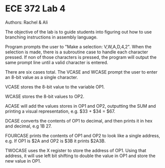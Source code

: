 # ECE 372 Lab 4
Authors: Rachel & Ali

The objective of the lab is to guide students into figuring out how to use branching instructions
in assembly language.

Program prompts the user to "Make a selection: V,W,A,D,4,2". When the selection is made, there is a 
subroutine case to handle each character pressed. If non of those characters is pressed, the program
will output the same prompt line until a valid character is entered.

There are six cases total. The VCASE and WCASE prompt the user to enter an 8-bit value as a single 
character. 

VCASE stores the 8-bit value to the variable OP1. 

WCASE stores the 8-bit values to OP2.

ACASE will add the values stores in OP1 and OP2, outputting the SUM and printing a visual representation,
e.g. $33 + $34 = $67.

DCASE converts the contents of OP1 to decimal, and then prints it in hex and 
decimal, e.g 1B 27. 

FOURCASE prints the contents of OP1 and OP2 to look like a single address,
e.g. If OP1 is $2A and OP2 is $3B it prints $2A3B. 

TWOCASE uses the X register to store the address of OP1. Using that address, it will use left bit shifting to double the value in OP1 and store the new value in OP1.
